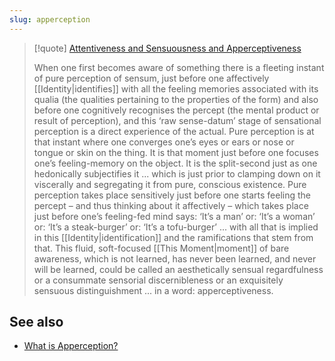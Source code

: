 ```yaml
---
slug: apperception
---
```

> [!quote] [Attentiveness and Sensuousness and Apperceptiveness](https://www.actualfreedom.com.au/richard/articles/attentivenesssensuousnessapperceptiveness.htm)
> 
> When one first becomes aware of something there is a fleeting instant of pure perception of sensum, just before one affectively [[Identity|identifies]] with all the feeling memories associated with its qualia (the qualities pertaining to the properties of the form) and also before one cognitively recognises the percept (the mental product or result of perception), and this ‘raw sense-datum’ stage of sensational perception is a direct experience of the actual. Pure perception is at that instant where one converges one’s eyes or ears or nose or tongue or skin on the thing. It is that moment just before one focuses one’s feeling-memory on the object. It is the split-second just as one hedonically subjectifies it ... which is just prior to clamping down on it viscerally and segregating it from pure, conscious existence. Pure perception takes place sensitively just before one starts feeling the percept – and thus thinking about it affectively – which takes place just before one’s feeling-fed mind says: ‘It’s a man’ or: ‘It’s a woman’ or: ‘It’s a steak-burger’ or: ‘It’s a tofu-burger’ ... with all that is implied in this [[Identity|identification]] and the ramifications that stem from that. This fluid, soft-focused [[This Moment|moment]] of bare awareness, which is not learned, has never been learned, and never will be learned, could be called an aesthetically sensual regardfulness or a consummate sensorial discernibleness or an exquisitely sensuous distinguishment ... in a word: apperceptiveness.

## See also

- [What is Apperception?](http://actualfreedom.com.au/sundry/frequentquestions/FAQ38.htm)
